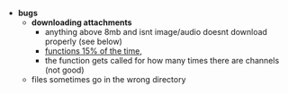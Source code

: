- **bugs**
  - **downloading attachments**
    - anything above 8mb and isnt image/audio doesnt download properly (see below)
    - [functions 15% of the time](https://media.discordapp.net/attachments/986716623962505236/1058919087746588804/image.png),
    - the function gets called for how many times there are channels (not good)
  - files sometimes go in the wrong directory
